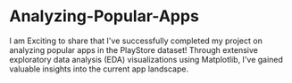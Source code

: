 # Analyzing-Popular-Apps
I am Exciting to share that I've successfully completed my project on analyzing popular apps in the PlayStore dataset! Through extensive exploratory data analysis (EDA) visualizations using Matplotlib, I've gained valuable insights into the current app landscape. 
